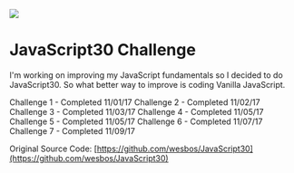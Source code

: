 ![](https://javascript30.com/images/JS3-social-share.png)

# JavaScript30 Challenge

I'm working on improving my JavaScript fundamentals so I decided to do JavaScript30. So what better way to improve is coding Vanilla JavaScript.

Challenge 1 -  Completed 11/01/17
Challenge 2 - Completed 11/02/17
Challenge 3 - Completed 11/03/17
Challenge 4 - Completed 11/05/17
Challenge 5 - Completed 11/05/17
Challenge 6 - Completed 11/07/17
Challenge 7 - Completed 11/09/17

Original Source Code: [https://github.com/wesbos/JavaScript30](https://github.com/wesbos/JavaScript30)
